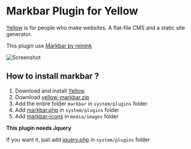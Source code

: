 # Markbar Plugin for Yellow

[Yellow](https://github.com/datenstrom) is for people who make websites. A flat-file CMS and a static site generator. 
 
This plugin use [Markbar by reinink](https://github.com/reinink/jQuery.Markbar)

![Screenshot](https://cloud.githubusercontent.com/assets/7314006/9836901/5bedad82-5a2c-11e5-8619-35bc6428eb28.png)

## How to install markbar ?

1. Download and install [Yellow](https://github.com/datenstrom/yellow/).  
2. Download [yellow-markbar.zip](https://github.com/nibreh/yellow-markbar/archive/master.zip)
3. Add the entire folder `markbar` in `system/plugins` folder
4. Add [markbar.php](https://raw.githubusercontent.com/nibreh/yellow-markbar/master/markbar.php) in `system/plugins` folder
5. Add [markbar-icons](https://github.com/nibreh/yellow-markbar/blob/master/markbar-icons.png) in `media/images` folder

__This plugin needs Jquery__

If you want it, just add [jquery.php](https://raw.githubusercontent.com/nibreh/yellow-markbar/master/jquery.php) in `system/plugins` folder

